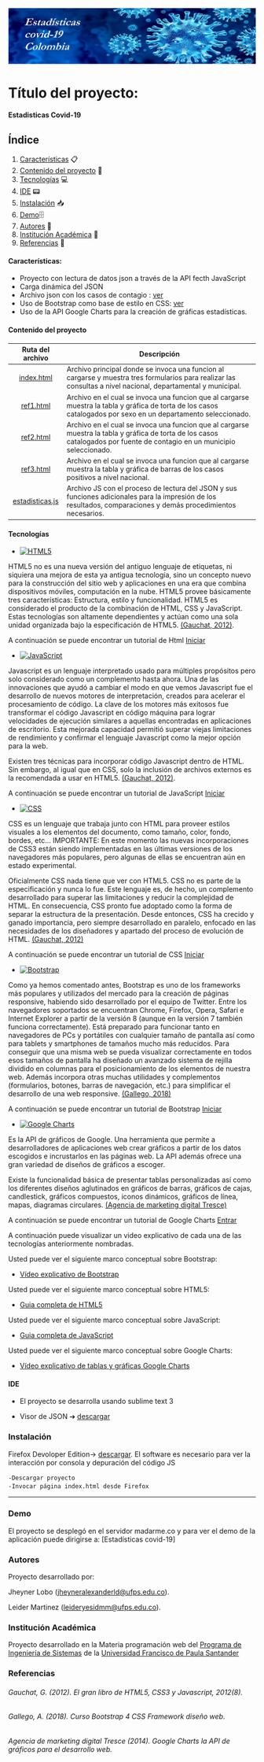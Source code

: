 ![Estadisticas](./images/blue-covid-banner.jpg)
# Título del proyecto:

#### Estadisticas Covid-19 

## Índice
1. [Características](#características) 📋
2. [Contenido del proyecto](#contenido-del-proyecto) 📁
3. [Tecnologías](#tecnologías) 💻
4. [IDE](#ide) 📟
5. [Instalación](#instalación) 📥
6. [Demo](#demo)🗄
7. [Autores](#autores) 🧍
8. [Institución Académica](#institución-académica) 🏫
9. [Referencias](#referencias) 📎


#### Características:

  - Proyecto con lectura de datos json a través de la API fecth JavaScript
  - Carga dinámica del JSON 
  - Archivo json con los casos de contagio : [ver](https://www.datos.gov.co/resource/gt2j-8ykr.json)
  - Uso de Bootstrap como base de estilo en CSS: [ver](https://getbootstrap.com/)
  - Uso de la API Google Charts para la creación de gráficas estadísticas.

  #### Contenido del proyecto
  | Ruta del archivo   |      Descripción      |
|:----------:|-------------|
|[index.html](https://gitlab.com/Wolf21/estadisticascovid/-/blob/master/index.html) |Archivo principal donde se invoca una funcion al cargarse y muestra tres formularios para realizar las consultas a nivel nacional, departamental y municipal.|
|[ref1.html](https://gitlab.com/Wolf21/estadisticascovid/-/blob/master/html/ref1.html) |Archivo en el cual se invoca una funcion que al cargarse muestra la tabla y gráfica de torta de los casos catalogados por sexo en un departamento seleccionado.|
|[ref2.html](https://gitlab.com/Wolf21/estadisticascovid/-/blob/master/html/ref2.html)|Archivo en el cual se invoca una funcion que al cargarse muestra la tabla y gráfica de torta de los casos catalogados por fuente de contagio en un municipio seleccionado.| 
|[ref3.html](https://gitlab.com/Wolf21/estadisticascovid/-/blob/master/html/ref3.html)|Archivo en el cual se invoca una funcion que al cargarse muestra la tabla y gráfica de barras de los casos positivos a nivel nacional.|
|[estadisticas.js](https://gitlab.com/Wolf21/estadisticascovid/-/blob/master/js/estadisticas.js)|Archivo JS con el proceso de lectura del JSON y sus funciones adicionales para la impresión de los resultados, comparaciones y demás procedimientos necesarios.|


#### Tecnologías

  - [![HTML5](https://img.shields.io/badge/HTML5-green)](https://books.google.es/books?hl=es&lr=&id=szDMlRzwzuUC&oi=fnd&pg=PA1&dq=html5&ots=0CmNW1rDQa&sig=kpHZE2oVcxAE21hsyLIYWv97fak#v=onepage&q=html5&f=false) 

HTML5 no es una nueva versión del antiguo lenguaje de etiquetas, ni siquiera una mejora de esta ya antigua tecnología, sino un concepto nuevo para la construcción del sitio web y aplicaciones en una era que combina dispositivos móviles, computación en la nube.
HTML5 provee básicamente tres características: Estructura, estilo y funcionalidad. HTML5 es considerado el producto de la combinación de HTML, CSS y JavaScript. Estas tecnologías son altamente dependientes y actúan como una sola unidad organizada bajo la especificación de HTML5. [(Gauchat, 2012)](#gauchat-g-2012-el-gran-libro-de-html5-css3-y-javascript-20128).

A continuación se puede encontrar un tutorial de Html [Iniciar](https://www.w3schools.com/html/)

  - [![JavaScript](https://img.shields.io/badge/JavaScript-green)](https://developer.mozilla.org/es/docs/Web/JavaScript)

Javascript es un lenguaje interpretado usado para múltiples propósitos pero solo considerado como un complemento hasta ahora. Una de las innovaciones que ayudó a cambiar el modo en que vemos Javascript fue el desarrollo de nuevos motores de interpretación, creados para acelerar el procesamiento de código. La clave de los motores más exitosos fue transformar el código Javascript en código máquina para lograr velocidades de ejecución similares a aquellas encontradas en aplicaciones de escritorio.
Esta mejorada capacidad permitió superar viejas limitaciones de rendimiento y confirmar el lenguaje Javascript como la mejor opción para la web. 

Existen tres técnicas para incorporar código Javascript dentro de HTML. Sin embargo, al igual que en CSS, solo la inclusión de
archivos externos es la recomendada a usar en HTML5. [(Gauchat, 2012)](#gauchat-g-2012-el-gran-libro-de-html5-css3-y-javascript-20128).   

A continuación se puede encontrar un tutorial de JavaScript [Iniciar](https://www.w3schools.com/js/)

  - [![CSS](https://img.shields.io/badge/CSS-green)](https://books.google.es/books?hl=es&lr=&id=szDMlRzwzuUC&oi=fnd&pg=PA1&dq=html5&ots=0CmNW1rDQa&sig=kpHZE2oVcxAE21hsyLIYWv97fak#v=onepage&q=html5&f=false)

CSS es un lenguaje que trabaja junto con HTML para proveer estilos visuales a los elementos del documento, como tamaño, color, fondo, bordes, etc…
IMPORTANTE: En este momento las nuevas incorporaciones de CSS3 están siendo implementadas en las últimas versiones de los navegadores más populares, pero algunas de ellas se encuentran aún en estado experimental. 

Oficialmente CSS nada tiene que ver con HTML5. CSS no es parte de la especificación y nunca lo fue. Este lenguaje es, de hecho, un complemento desarrollado para superar las limitaciones y reducir la complejidad de HTML. En consecuencia, CSS pronto fue
adoptado como la forma de separar la estructura de la presentación. Desde entonces, CSS ha crecido y ganado importancia, pero siempre desarrollado en paralelo, enfocado en las necesidades de los diseñadores y apartado del proceso de evolución de HTML. [(Gauchat, 2012)](#gauchat-g-2012-el-gran-libro-de-html5-css3-y-javascript-20128)

A continuación se puede encontrar un tutorial de CSS [Iniciar](https://www.w3schools.com/css/)

  - [![Bootstrap](https://img.shields.io/badge/Bootstrap-green)](https://www.pdf-manual.es/programacion-web/css/177-bootstrap-4.html)


Como	ya	hemos	comentado	antes,	Bootstrap	es	uno	de	los	frameworks	más	populares	y utilizados	del	mercado	para	la	creación	de	páginas	responsive,	habiendo	sido	desarrollado por	el	equipo	de	Twitter.
Entre	los	navegadores	soportados	se	encuentran	Chrome,	Firefox,	Opera,	Safari	e	Internet Explorer	a	partir	de	la	versión	8	(aunque	en	la	versión	7	también	funciona	correctamente).
Está	preparado	para	funcionar	tanto	en	navegadores	de	PCs	y	portátiles	con	cualquier tamaño	de	pantalla	así	como	para	tablets	y	smartphones	de	tamaños	mucho	más reducidos.
Para	conseguir	que	una	misma	web	se	pueda	visualizar	correctamente	en	todos	esos tamaños	de	pantalla	ha	diseñado	un	avanzado	sistema	de	rejilla	dividido	en	columnas	para el	posicionamiento	de	los	elementos	de	nuestra	web.	Además	incorpora	otras	muchas utilidades	y	complementos	(formularios,	botones,	barras	de	navegación,	etc.)	para simplificar	el	desarrollo	de	una	web	responsive. [(Gallego, 2018)](#gallego-a-2018-curso-bootstrap-4-css-framework-diseño-web)
  
A continuación se puede encontrar un tutorial de Bootstrap [Iniciar](https://www.w3schools.com/bootstrap/)
  
  - [![Google Charts](https://img.shields.io/badge/Google_Charts-green)]()

Es la API de gráficos de Google. Una herramienta que permite a desarrolladores de aplicaciones web crear gráficos a partir de los datos escogidos e incrustarlos en las páginas web.  La API además ofrece una gran variedad de diseños de gráficos a escoger.

Existe la funcionalidad básica de presentar tablas personalizadas así como los diferentes diseños aglutinados en gráficos de barras, gráficos de cajas, candlestick, gráficos compuestos, iconos dinámicos, gráficos de línea, mapas, diagramas circulares. [(Agencia de marketing digital Tresce)](#agencia-de-marketing-digital-tresce-2014-google-charts-la-api-de-gráficos-para-el-desarrollo-web)

A continuación se puede encontrar un tutorial de Google Charts [Entrar](https://developers.google.com/chart/interactive/docs/quick_start)

  
A continuación puede visualizar un video explicativo de cada una de las tecnologías anteriormente nombradas.


Usted puede ver el siguiente marco conceptual sobre Bootstrap:
  - [Vídeo explicativo de Bootstrap](https://www.youtube.com/watch?v=59pex8k8Xr8)

Usted puede ver el siguiente marco conceptual sobre HTML5:
  - [Guia completa de HTML5](https://www.w3schools.com/html/default.asp)

Usted puede ver el siguiente marco conceptual sobre JavaScript:
  - [Guia completa de JavaScript](https://www.w3schools.com/js/default.asp)

Usted puede ver el siguiente marco conceptual sobre Google Charts:
  - [Vídeo explicativo de tablas y gráficas Google Charts](https://www.youtube.com/watch?v=QRN91T8rqW4&feature=emb_logo)

#### IDE

- El proyecto se desarrolla usando sublime text 3 

- Visor de JSON ➔ [descargar](http://jsonviewer.stack.hu/)


### Instalación

Firefox Devoloper Edition-> [descargar](https://www.mozilla.org/es-ES/firefox/developer/).
El software es necesario para ver la interacción por consola y depuración del código JS


```sh
-Descargar proyecto
-Invocar página index.html desde Firefox 
```

***
### Demo

El proyecto se desplegó en el servidor madarme.co y para ver el demo de la aplicación puede dirigirse a: [Estadísticas covid-19]


### Autores
Proyecto desarrollado por: 

Jheyner Lobo (<jheyneralexanderld@ufps.edu.co>).

Leider Martinez (<leideryesidmm@ufps.edu.co>).
                          

### Institución Académica   
Proyecto desarrollado en la Materia programación web del  [Programa de Ingeniería de Sistemas] de la [Universidad Francisco de Paula Santander]


   [Programa de Ingeniería de Sistemas]:<https://ingsistemas.cloud.ufps.edu.co/>
   [Universidad Francisco de Paula Santander]:<https://ww2.ufps.edu.co/>

### Referencias 


###### Gauchat, G. (2012). El gran libro de HTML5, CSS3 y Javascript, 2012(8).
###### Gallego, A. (2018). Curso Bootstrap 4 CSS Framework diseño web.
###### Agencia de marketing digital Tresce (2014). Google Charts la API de gráficos para el desarrollo web.
